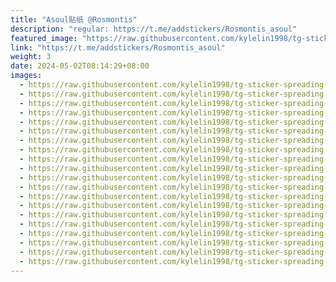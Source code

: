 ```yaml
---
title: "Asoul贴纸 @Rosmontis"
description: "regular: https://t.me/addstickers/Rosmontis_asoul"
featured_image: "https://raw.githubusercontent.com/kylelin1998/tg-sticker-spreading-worldwide-images/main/img/b9420eca-18dd-4a3f-a33e-114d9e22b968.jpg"
link: "https://t.me/addstickers/Rosmontis_asoul"
weight: 3
date: 2024-05-02T08:14:29+08:00
images:
  - https://raw.githubusercontent.com/kylelin1998/tg-sticker-spreading-worldwide-images/main/img/b9420eca-18dd-4a3f-a33e-114d9e22b968.jpg
  - https://raw.githubusercontent.com/kylelin1998/tg-sticker-spreading-worldwide-images/main/img/4fd1ef0c-761e-4b09-bf49-681bff02e925.jpg
  - https://raw.githubusercontent.com/kylelin1998/tg-sticker-spreading-worldwide-images/main/img/1761f1aa-0c3a-4255-9bfe-503a162f8bd6.jpg
  - https://raw.githubusercontent.com/kylelin1998/tg-sticker-spreading-worldwide-images/main/img/6521f451-f5ef-4e3c-b639-9e29391e7dd8.jpg
  - https://raw.githubusercontent.com/kylelin1998/tg-sticker-spreading-worldwide-images/main/img/6a3c86f3-cd25-476e-a0e1-94796ab98e70.jpg
  - https://raw.githubusercontent.com/kylelin1998/tg-sticker-spreading-worldwide-images/main/img/a180a5b4-33a8-46c3-bdc2-7e8e20f5a302.jpg
  - https://raw.githubusercontent.com/kylelin1998/tg-sticker-spreading-worldwide-images/main/img/38a85ccd-8738-42b1-8c60-5fc471fe691d.jpg
  - https://raw.githubusercontent.com/kylelin1998/tg-sticker-spreading-worldwide-images/main/img/ac78be2b-db35-4b67-b697-b22714988b9f.jpg
  - https://raw.githubusercontent.com/kylelin1998/tg-sticker-spreading-worldwide-images/main/img/dcb080f2-2b7a-4ddc-8a0f-eb77e9c6d587.jpg
  - https://raw.githubusercontent.com/kylelin1998/tg-sticker-spreading-worldwide-images/main/img/c22c1c12-9704-4bdd-a36b-b4cd4dff33d0.jpg
  - https://raw.githubusercontent.com/kylelin1998/tg-sticker-spreading-worldwide-images/main/img/5341ce4e-8df7-42f5-ad5a-30cee25c3cf5.jpg
  - https://raw.githubusercontent.com/kylelin1998/tg-sticker-spreading-worldwide-images/main/img/c6733496-d7fd-463c-bf23-c2565664c0e4.jpg
  - https://raw.githubusercontent.com/kylelin1998/tg-sticker-spreading-worldwide-images/main/img/55b40dbb-dcae-459a-9618-2f0fa590d114.jpg
  - https://raw.githubusercontent.com/kylelin1998/tg-sticker-spreading-worldwide-images/main/img/df62428a-a896-400b-8893-fbbc6868b236.jpg
  - https://raw.githubusercontent.com/kylelin1998/tg-sticker-spreading-worldwide-images/main/img/b4704601-dd60-4923-8ec1-40959e8142d3.jpg
  - https://raw.githubusercontent.com/kylelin1998/tg-sticker-spreading-worldwide-images/main/img/a14158e4-8ab1-42f7-8511-561282f68c80.jpg
  - https://raw.githubusercontent.com/kylelin1998/tg-sticker-spreading-worldwide-images/main/img/92b8fd54-f299-4cf3-921b-c8b133cd3d8f.jpg
  - https://raw.githubusercontent.com/kylelin1998/tg-sticker-spreading-worldwide-images/main/img/e4098894-c9fd-4d95-8770-06336171b186.jpg
  - https://raw.githubusercontent.com/kylelin1998/tg-sticker-spreading-worldwide-images/main/img/977f8ffd-1244-469d-81ae-a4305c4fd512.jpg
  - https://raw.githubusercontent.com/kylelin1998/tg-sticker-spreading-worldwide-images/main/img/760c2148-1e02-48de-a08e-39e65dae14d0.jpg
---
```

